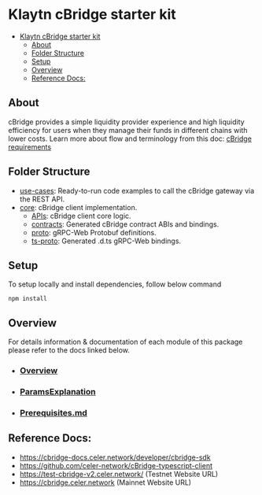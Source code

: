 # Klaytn cBridge starter kit
- [Klaytn cBridge starter kit](#klaytn-cbridge-starter-kit)
  - [About](#about)
  - [Folder Structure](#folder-structure)
  - [Setup](#setup)
  - [Overview](#overview)
  - [Reference Docs:](#reference-docs)

## About
cBridge provides a simple liquidity provider experience and high liquidity efficiency for users when they manage their funds in different
chains with lower costs. Learn more about flow and terminology from this doc:
[cBridge requirements](https://docs.google.com/document/d/15gVJfiAjzfR9dyz_ad7jQOx5PSPI6p_RanLA6XRLCYU/edit?usp=sharing)

## Folder Structure

- [use-cases](./use-cases): Ready-to-run code examples to call the cBridge gateway via the REST API.
- [core](./core): cBridge client implementation.
  - [APIs](./core/APIs): cBridge client core logic.
  - [contracts](./core/contract): Generated cBridge contract ABIs and bindings.
  - [proto](./core/proto): gRPC-Web Protobuf definitions.
  - [ts-proto](./core/ts-proto): Generated .d.ts gRPC-Web bindings.

## Setup
To setup locally and install dependencies, follow below command
```shell
npm install
```

## Overview
For details information & documentation of each module of this package please refer to the docs linked below.
- ### [Overview](./docs/FolderStructure.md)
- ### [ParamsExplanation](./docs/Prerequisites.md)
- ### [Prerequisites.md](./docs/HowToUse.md)

## Reference Docs:

- https://cbridge-docs.celer.network/developer/cbridge-sdk
- https://github.com/celer-network/cBridge-typescript-client
- https://test-cbridge-v2.celer.network/ (Testnet Website URL)
- https://cbridge.celer.network (Mainnet Website URL)

